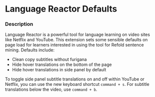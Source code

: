# Language Reactor Defaults

### Description
Language Reactor is a powerful tool for language learning on video sites like Netflix and YouTube. This extension sets some sensible defaults on page load for learners interested in using the tool for Refold sentence mining. Defaults include:
- Clean copy subtitles without furigana
- Hide hover translations on the bottom of the page
- Hide hover translations in side panel by default

To toggle side panel subtitle translations on and off within YouTube or Netflix, you can use the new keyboard shortcut `command + s`. For subtitle translations below the video, use `command + b`.
